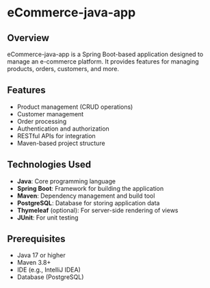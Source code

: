 # eCommerce-java-app

## Overview
eCommerce-java-app is a Spring Boot-based application designed to manage an e-commerce platform. It provides features for managing products, orders, customers, and more.

## Features
- Product management (CRUD operations)
- Customer management
- Order processing
- Authentication and authorization
- RESTful APIs for integration
- Maven-based project structure

## Technologies Used
- **Java**: Core programming language
- **Spring Boot**: Framework for building the application
- **Maven**: Dependency management and build tool
- **PostgreSQL**: Database for storing application data
- **Thymeleaf** (optional): For server-side rendering of views
- **JUnit**: For unit testing

## Prerequisites
- Java 17 or higher
- Maven 3.8+
- IDE (e.g., IntelliJ IDEA)
- Database (PostgreSQL)